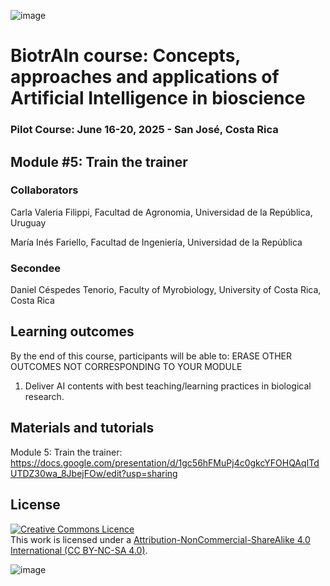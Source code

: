 ![image](https://github.com/user-attachments/assets/c8f408d4-3f11-4c67-a3b6-7c4442f410e3)

# BiotrAIn course: Concepts, approaches and applications of Artificial Intelligence in bioscience

### Pilot Course: June 16-20, 2025 - San José, Costa Rica

## Module #5: Train the trainer

### Collaborators

Carla Valeria Filippi, Facultad de Agronomia, Universidad de la República, Uruguay

María Inés Fariello, Facultad de Ingeniería, Universidad de la República

### Secondee

Daniel Céspedes Tenorio, Faculty of Myrobiology, University of Costa Rica, Costa Rica

## Learning outcomes
By the end of this course, participants will be able to: ERASE OTHER OUTCOMES NOT CORRESPONDING TO YOUR MODULE
    
1. Deliver AI contents with best teaching/learning practices in biological research.
   
## Materials and tutorials

Module 5: Train the trainer: https://docs.google.com/presentation/d/1gc56hFMuPj4c0gkcYFOHQAqITdUTDZ30wa_8JbejFOw/edit?usp=sharing

## License
<a rel="license" href="http://creativecommons.org/licenses/by/4.0/"><img alt="Creative Commons Licence" style="border-width:0" src="https://i.creativecommons.org/l/by-nc-sa/4.0/88x31.png" /></a><br />This work is licensed under a <a rel="license" href="https://creativecommons.org/licenses/by-nc-sa/4.0/">Attribution-NonCommercial-ShareAlike 4.0 International (CC BY-NC-SA 4.0)</a>.

![image](https://github.com/user-attachments/assets/33d0775f-902c-4a0c-8bbc-6a7c7947a132)
